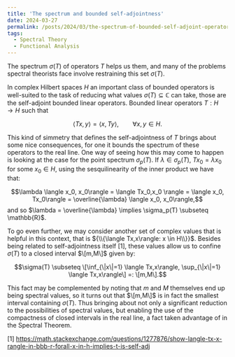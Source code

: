 ```yaml
---
title: 'The spectrum and bounded self-adjointness'
date: 2024-03-27
permalink: /posts/2024/03/the-spectrum-of-bounded-self-adjoint-operators/
tags:
  - Spectral Theory
  - Functional Analysis
---
```


The spectrum $\sigma(T)$ of operators $T$ helps us them, and many of the problems spectral theorists face involve restraining this set $\sigma(T)$.

In complex Hilbert spaces $H$ an important class of bounded operators is well-suited to the task of reducing what values $\sigma(T) \subseteq \mathbb{C}$ can take, those are the self-adjoint bounded linear operators. Bounded linear operators ${T:H \to H}$ such that

$$\langle Tx,y\rangle = \langle x, Ty\rangle, \qquad \forall x,y \in H.$$

This kind of simmetry that defines the self-adjointness of $T$ brings about some nice consequences, for one it bounds the spectrum of these operators to the real line. One way of seeing how this may come to happen is looking at the case for the point spectrum $\sigma_p(T)$. If $\lambda \in \sigma_p(T)$, $Tx_0 = \lambda x_0$ for some $x_0 \in H$, using the sesquilinearity of the inner product we have that:

$$\lambda \langle x_0, x_0\rangle  = \langle Tx_0,x_0 \rangle = \langle x_0, Tx_0\rangle = \overline{\lambda} \langle x_0, x_0\rangle,$$
and so $\lambda = \overline{\lambda} \implies \sigma_p(T) \subseteq \mathbb{R}$.

To go even further, we may consider another set of complex values that is helpful in this context, that is ${\\{\langle Tx,x\rangle: x \in H\\}}$. Besides being related to self-adjointness itself \[1\], these values allow us to confine $\sigma(T)$ to a closed interval $\[m,M\]$ given by:

$$\sigma(T) \subseteq \[\inf_{\|x\|=1} \langle Tx,x\rangle, \sup_{\|x\|=1} \langle Tx,x\rangle\] =: \[m,M\].$$

This fact may be complemented by noting that $m$ and $M$ themselves end up being spectral values, so it turns out that $\[m,M\]$ is in fact the smallest interval containing $\sigma(T)$. Thus bringing about not only a significant reduction to the possibilities of spectral values, but enabling the use of the compactness of closed intervals in the real line, a fact taken advantage of in the Spectral Theorem.

\[1\] <https://math.stackexchange.com/questions/1277876/show-langle-tx-x-rangle-in-bbb-r-forall-x-in-h-implies-t-is-self-adj>
